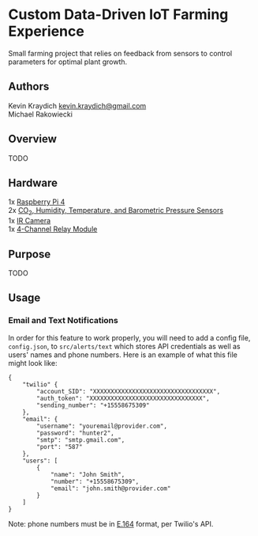 # Custom Data-Driven IoT Farming Experience

Small farming project that relies on feedback from sensors to control parameters for optimal plant growth.

## Authors
Kevin Kraydich <kevin.kraydich@gmail.com><br>
Michael Rakowiecki

## Overview

TODO

## Hardware

1x  [Raspberry Pi 4](https://www.amazon.com/Raspberry-Model-2019-Quad-Bluetooth/dp/B07TD42S27/)<br>
2x  [CO<sub>2</sub>, Humidity, Temperature, and Barometric Pressure Sensors](https://www.amazon.com/gp/product/B076955G5S/)<br>
1x  [IR Camera](https://www.amazon.com/gp/product/B07VSPSNL8)<br>
1x  [4-Channel Relay Module](https://www.amazon.com/gp/product/B0057OC5O8/)<br>

## Purpose

TODO

## Usage

### Email and Text Notifications

In order for this feature to work properly, you will need to add a config file, `config.json`, to `src/alerts/text` which stores API credentials as well as users' names and phone numbers. Here is an example of what this file might look like:

    {
        "twilio" {
            "account_SID": "XXXXXXXXXXXXXXXXXXXXXXXXXXXXXXXXXX",
            "auth_token": "XXXXXXXXXXXXXXXXXXXXXXXXXXXXXXXX",
            "sending_number": "+15558675309"
        },
        "email": {
            "username": "youremail@provider.com",
            "password": "hunter2",
            "smtp": "smtp.gmail.com",
            "port": "587"
        },
        "users": [
            {
                "name": "John Smith",
                "number": "+15558675309",
                "email": "john.smith@provider.com"
            }
        ]
    }

Note: phone numbers must be in [E.164](https://www.twilio.com/docs/glossary/what-e164) format, per Twilio's API.
